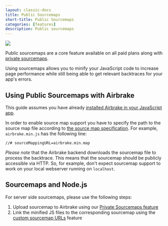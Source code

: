 ```yaml
---
layout: classic-docs
title: Public Sourcemaps
short-title: Public Sourcemaps
categories: [features]
description: Public sourcemaps
---
```


![](https://s3.amazonaws.com/document-resources/jsbrakeman.png)

Public sourcemaps are a core feature available on all paid plans along with
[private sourcemaps](/docs/features/private-sourcemaps).

Using sourcemaps allows you to minify your JavaScript code to increase page
performance while still being able to get relevant backtraces for your app's
errors.

## Using Public Sourcemaps with Airbrake

This guide assumes you have already [installed Airbrake in your JavaScript
app](/docs/installing-airbrake/installing-airbrake-in-a-javascript-application).

In order to enable source map support you have to specify the path to the
source map file according to
[the source map specification](https://sourcemaps.info/spec.html).
For example, `airbrake.min.js` has the following line:

```
//# sourceMappingURL=airbrake.min.map
```

*Please note* that the Airbrake backend downloads the sourcemap file to
process the backtrace. This means that the sourcemap should be publicly
accessible via HTTP. So, for example, don't expect sourcemap support to work
on your local webserver running on `localhost`.

## Sourcemaps and Node.js

For server side sourcemaps, please use the following steps:
1. Upload sourcemap to Airbrake using our [Private Sourcemaps
   feature](/docs/features/private-sourcemaps/)
2. Link the minified JS files to the corresponding sourcemap using the [custom
   sourcemap URLs](/docs/features/private-sourcemaps/#custom-sourcemap-urls)
   feature
